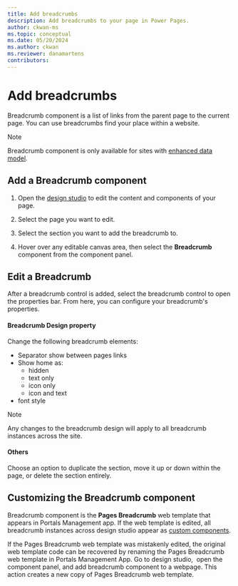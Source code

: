 ```yaml
---
title: Add breadcrumbs
description: Add breadcrumbs to your page in Power Pages.
author: ckwan-ms 
ms.topic: conceptual
ms.date: 05/20/2024
ms.author: ckwan 
ms.reviewer: danamartens
contributors:
---
```


# Add breadcrumbs

Breadcrumb component is a list of links from the parent page to the current page. You can use breadcrumbs find your place within a website. 

> [!NOTE]
> Breadcrumb component is only available for sites with [enhanced data model](../admin/enhanced-data-model.md).

## Add a Breadcrumb component 

1. Open the [design studio](use-design-studio.md) to edit the content and components of your page.

1. Select the page you want to edit.

1. Select the section you want to add the breadcrumb to.

1. Hover over any editable canvas area, then select the **Breadcrumb** component from the component panel.

## Edit a Breadcrumb 

After a breadcrumb control is added, select the breadcrumb control to open the properties bar. From here, you can configure your breadcrumb's properties. 

#### Breadcrumb Design property

Change the following breadcrumb elements:

- Separator show between pages links
- Show home as:
    - hidden
    - text only
    - icon only
    - icon and text
- font style
        
> [!NOTE]
> Any changes to the breadcrumb design will apply to all breadcrumb instances across the site.

#### Others 

Choose an option to duplicate the section, move it up or down within the page, or delete the section entirely.

## Customizing the Breadcrumb component 

Breadcrumb component is the **Pages Breadcrumb** web template that appears in Portals Management app. If the web template is edited, all breadcrumb instances across design studio appear as [custom components](../configure/web-templates-as-components.md).

If the Pages Breadcrumb web template was mistakenly edited, the original web template code can be recovered by renaming the Pages Breadcrumb web template in Portals Management App. Go to design studio,  open the component panel, and add breadcrumb component to a webpage. This action creates a new copy of Pages Breadcrumb web template. 
